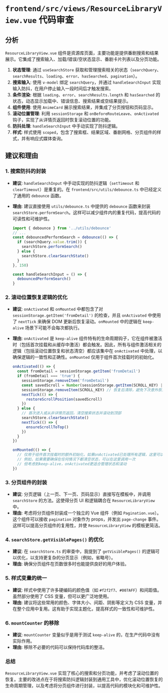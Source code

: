 # `frontend/src/views/ResourceLibraryView.vue` 代码审查

## 分析

`ResourceLibraryView.vue` 组件是资源库页面，主要功能是提供番剧搜索和结果展示。它集成了搜索输入、加载/错误/空状态显示、番剧卡片列表以及分页功能。

1.  **状态管理**: 通过 `useSearchStore` 获取和管理搜索相关的状态（`searchQuery`、`searchResults`、`loading`、`error`、`hasSearched`、`pagination`）。
2.  **搜索输入**: 使用 `v-model` 绑定 `searchQuery`，并通过 `handleSearchInput` 实现输入防抖，在用户停止输入一段时间后才触发搜索。
3.  **条件渲染**: 根据 `loading`、`error`、`searchResults.length` 和 `hasSearched` 的状态，动态显示加载中、错误信息、搜索结果或空结果提示。
4.  **组件使用**: 使用 `AnimeCard` 展示搜索结果，并集成了分页按钮和页码显示。
5.  **滚动位置管理**: 利用 `sessionStorage` 和 `onBeforeRouteLeave`、`onActivated` 钩子，实现了从详情页返回时恢复滚动位置的功能。
6.  **防抖处理**: `handleSearchInput` 中手动实现了防抖逻辑。
7.  **样式**: 样式使用 `scoped`，包含了搜索框、结果区域、番剧网格、分页组件的样式，并有响应式媒体查询。

## 建议和理由

### 1. 搜索防抖的封装

*   **建议**: `handleSearchInput` 中手动实现的防抖逻辑（`setTimeout` 和 `clearTimeout`）是重复的。在 `frontend/src/utils/debounce.ts` 中已经定义了通用的 `debounce` 函数。
*   **理由**: 建议直接使用 `utils/debounce.ts` 中提供的 `debounce` 函数来封装 `searchStore.performSearch`。这样可以减少组件内的重复代码，提高代码的可读性和可维护性。

    ```typescript
    import { debounce } from '../utils/debounce'
    // ...
    const debouncedPerformSearch = debounce(() => {
      if (searchQuery.value.trim()) {
        searchStore.performSearch()
      } else {
        searchStore.clearSearchState()
      }
    }, 150)

    const handleSearchInput = () => {
      debouncedPerformSearch()
    }
    ```

### 2. 滚动位置恢复逻辑的优化

*   **建议**: `onActivated` 和 `onMounted` 中都包含了对 `sessionStorage.getItem('fromDetail')` 的检查，并且 `onActivated` 中使用了 `nextTick` 来确保 DOM 更新后恢复滚动。`onMounted` 中的逻辑在 `keep-alive` 场景下可能不会每次都执行。
*   **理由**: `onActivated` 是 `keep-alive` 组件特有的生命周期钩子，它在组件被激活时（包括首次挂载和从缓存中激活）都会触发。因此，所有与组件激活相关的逻辑（包括滚动位置恢复和状态清空）都应该集中在 `onActivated` 中处理，以确保逻辑的一致性和正确性。`onMounted` 仅用于组件首次挂载时的初始化。

    ```typescript
    onActivated(() => {
      const fromDetail = sessionStorage.getItem('fromDetail')
      if (fromDetail === 'true') {
        sessionStorage.removeItem('fromDetail')
        const savedScroll = Number(sessionStorage.getItem(SCROLL_KEY) || 0)
        sessionStorage.removeItem(SCROLL_KEY) // 恢复后清除，避免下次意外恢复
        nextTick(() => {
          restoreScrollPosition(savedScroll)
        })
      } else {
        // 首次进入或从非详情页返回，清空搜索状态并滚动到顶部
        searchStore.clearSearchState()
        nextTick(() => {
          ensureScrollToTop()
        })
      }
    })

    onMounted(() => {
      // 仅用于组件首次挂载时的额外初始化，如果onActivated已处理所有逻辑，这里可以精简
      // 例如，如果需要确保在任何情况下都清空状态，可以在这里调用一次
      // 但考虑到keep-alive，onActivated更适合管理状态和滚动
    })
    ```

### 3. 分页组件的封装

*   **建议**: 分页逻辑（上一页、下一页、页码显示）直接写在模板中，并调用 `searchStore` 的方法。这使得分页 UI 和逻辑耦合在 `ResourceLibraryView` 中。
*   **理由**: 考虑将分页组件封装成一个独立的 Vue 组件（例如 `Pagination.vue`）。这个组件可以接收 `pagination` 对象作为 props，并发出 `page-change` 事件。这样可以提高分页组件的复用性，并使 `ResourceLibraryView` 的模板更简洁。

### 4. `searchStore.getVisiblePages()` 的优化

*   **建议**: 在 `searchStore.ts` 的审查中，我提到了 `getVisiblePages()` 的逻辑可以优化，以支持更复杂的分页显示（例如，省略号）。
*   **理由**: 确保分页组件在页数很多时也能提供良好的用户体验。

### 5. 样式变量的统一

*   **建议**: 样式中使用了许多硬编码的颜色值（如 `#f2f2f7`、`#007AFF`）和间距值。虽然部分使用了 CSS 变量，但可以更广泛地使用。
*   **理由**: 建议将这些常用的颜色、字体大小、间距、阴影等定义为 CSS 变量，并在整个应用中复用。这有助于实现主题化，提高样式的一致性和可维护性。

### 6. `mountCounter` 的移除

*   **建议**: `mountCounter` 变量似乎是用于测试 `keep-alive` 的，在生产代码中没有实际作用。
*   **理由**: 移除不必要的代码可以保持代码库的整洁。

### 总结

`ResourceLibraryView.vue` 实现了核心的搜索和分页功能，并考虑了滚动位置的恢复。主要的改进点在于将搜索防抖逻辑封装到通用工具中，优化滚动位置恢复的生命周期管理，以及考虑将分页组件进行封装，以提高代码的模块化和可维护性。
